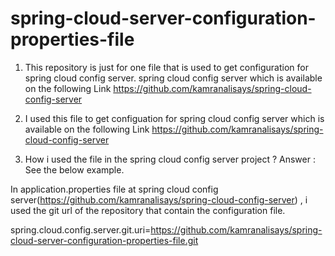 # spring-cloud-server-configuration-properties-file


1) This repository is just for one file that is used to get configuration for spring cloud config server. spring cloud config server which is available on the following Link
https://github.com/kamranalisays/spring-cloud-config-server


2) I used this file  to get configuation for spring cloud config server which is available on the following Link
https://github.com/kamranalisays/spring-cloud-config-server



3) How i used the file in the spring cloud config server project ?
Answer : See the below example.

In application.properties file at spring cloud config server(https://github.com/kamranalisays/spring-cloud-config-server) , i used the git url of the repository that contain the configuration file.


spring.cloud.config.server.git.uri=https://github.com/kamranalisays/spring-cloud-server-configuration-properties-file.git


